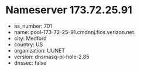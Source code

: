 # Nameserver 173.72.25.91

* as_number: 701
* name: pool-173-72-25-91.cmdnnj.fios.verizon.net.
* city: Medford
* country: US
* organization: UUNET
* version: dnsmasq-pi-hole-2.85
* dnssec: false

